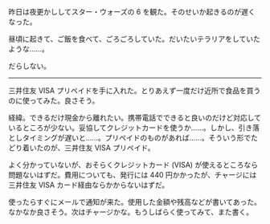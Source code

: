 昨日は夜更かししてスター・ウォーズの 6 を観た。そのせいか起きるのが遅くなった。

昼頃に起きて、ご飯を食べて、ごろごろしていた。だいたいテラリアをしていたような……。

だらしない。

-----

三井住友 VISA プリペイドを手に入れた。とりあえず一度だけ近所で食品を買うのに使ってみた。良さそう。

経緯。できるだけ現金から離れたい。携帯電話でできると良いのだけど対応しているところが少ない。妥協してクレジットカードを使うか……。しかし、引き落としタイミングが遅いと……。プリペイドのものがあれば……。そういう形でたどり着いたのが、三井住友 VISA プリペイド。

よく分かっていないが、おそらくクレジットカード (VISA) が使えるところなら問題ないはずだ。費用についても、発行には 440 円かかったが、チャージには三井住友 VISA カード経由ならかからないはずだ。

使ったらすぐにメールで通知が来た。使用した金額や残高などが書いてあった。なかなか良さそう。次はチャージかな。もうしばらく使ってみて、また書く。
